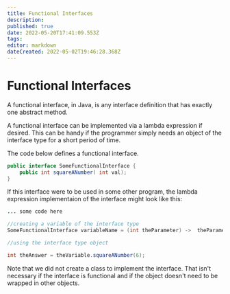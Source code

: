 ```yaml
---
title: Functional Interfaces
description: 
published: true
date: 2022-05-20T17:41:09.553Z
tags: 
editor: markdown
dateCreated: 2022-05-02T19:46:28.368Z
---
```


# Functional Interfaces
A functional interface, in Java, is any interface definition that has exactly one abstract method.   

A functional interface can be implemented via a lambda expression if desired. This can be handy if the programmer simply needs an object of the interface type for a short period of time.

The code below defines a functional interface.

```java
public interface SomeFunctionalInterface {
    public int squareANumber( int val);
}
```

If this interface were to be used in some other program, the lambda expression implementaion  of the interface might look like this:

```java
... some code here

//creating a variable of the interface type
SomeFunctionalInterface variableName = (int theParameter) ->  theParameter * theParameter;

//using the interface type object

int theAnswer = theVariable.squareANumber(6);

```
Note that we did not create a class to implement the interface.  That isn't necessary if the interface is functional and if the object doesn't need to be wrapped in other objects.


